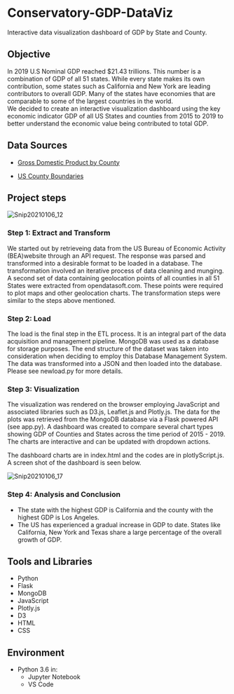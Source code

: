 # Conservatory-GDP-DataViz

Interactive data visualization dashboard of GDP by State and County.

## Objective

In 2019 U.S Nominal GDP reached $21.43 trillions. This number is a combination of GDP of all 51 states. While every state makes its own contribution, some states such as  California and New York are leading contributors to overall GDP. Many of the states  have economies that are comparable to some of the largest countries in the world.  
We decided to create an interactive visualization dashboard using the key economic indicator GDP of all US States and counties from 2015 to 2019 to better understand the economic value being contributed to total GDP. 

## Data Sources

* [Gross Domestic Product by County](https://www.bea.gov/news/2020/gross-domestic-product-county-2019)

* [US County Boundaries](https://public.opendatasoft.com/explore/dataset/us-county-boundaries/table/?disjunctive.statefp&disjunctive.countyfp&disjunctive.name&disjunctive.namelsad&disjunctive.stusab&disjunctive.state_name)

## Project steps

![Snip20210106_12](https://user-images.githubusercontent.com/66816965/103853935-19848900-5064-11eb-9038-ae8613b9d36e.png)

### Step 1: Extract and Transform

We started out by retrieveing data from the US Bureau of Economic Activity (BEA)website through an API request.  The response  was parsed and transformed into a desirable format to be loaded in a database. The transformation involved an iterative process of data cleaning and munging.
A second set of data containing geolocation points of all counties in all 51 States were extracted from opendatasoft.com. These points were required to plot maps and other geolocation charts. The transformation steps were similar to the steps above mentioned.

### Step 2: Load

The load is the final step in the ETL process. It is an integral part of the data acquisition and management pipeline.
MongoDB was used as a database for storage purposes. The end structure of the dataset was taken into consideration when deciding to employ this Database Management System. The data was transformed into a JSON and then loaded into the database. Please see newload.py for more details.

### Step 3: Visualization

The visualization was rendered on the browser employing JavaScript and associated libraries such as D3.js, Leaflet.js and Plotly.js.
The data for the plots was retrieved from the MongoDB database via a Flask powered API (see app.py). A dashboard was created to compare several chart types showing GDP of Counties and States across the time period of 2015 - 2019. The charts are interactive and can be updated with dropdown actions. 

The dashboard charts are in index.html and the codes are in plotlyScript.js. A screen shot of the dashboard is seen below.  

![Snip20210106_17](https://user-images.githubusercontent.com/66816965/103855455-9107e780-5067-11eb-8aaa-98cb3c8a6193.png)

### Step 4: Analysis and Conclusion

* The state with the highest GDP is California and the county with the highest GDP is Los Angeles.
* The US has experienced a gradual increase in GDP to date. States like California, New York and Texas share a large percentage of the overall growth of GDP.

## Tools and Libraries

* Python
* Flask
* MongoDB
* JavaScript
* Plotly.js
* D3
* HTML
* CSS

## Environment

* Python 3.6 in:
  * Jupyter Notebook
  * VS Code

